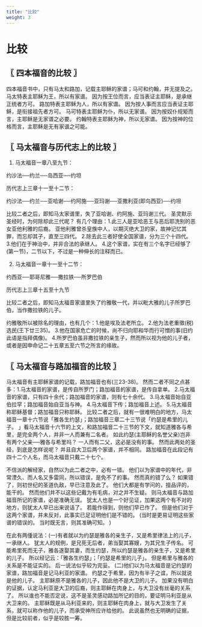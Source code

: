 ```yaml
---
title: "比较"
weight: 3
---
```


# 比较


## 〖 四本福音的比较 〗

四本福音书中，只有马太和路加，记载主耶稣的家谱；马可和约翰，并无提及之。
马太特表主耶稣为王，所以有家谱。
因为按王位而言，应当表证主耶稣，是承继正统者方可。
路加特表主耶稣为人，所以有家谱。
因为按人事而言应当表证主耶稣，是衔接祖先者方可。
马可特表主耶稣为仆，所以无家谱。
因为按奴仆规矩而言，主耶稣是无家谱之必要。
约翰特表主耶稣为神，所以无家谱。
因为按神的位格而言，主耶稣是无有家谱之可能。

## 〖 马太福音与历代志上的比较 〗

1. 马太福音一章八至九节：

约沙法──约兰──岛西亚──约坦

历代志上三章十一至十二节：

约沙法──约兰──亚哈谢──约阿施──亚玛谢──亚撒利亚(即乌西亚)──约坦

比较二者之后，即知马太家谱里，失了亚哈谢、约阿施、亚玛谢三代。
圣灵默示圣经时，为何除却此三代呢？
有几个理由：1.此三人是亚哈恶王与恶后耶洗别的恶女亚他利雅的后裔。
亚他利雅曾杀皇族中人，以期灭绝大卫的家，故神记忆其罪，而忘却其子，直至三四代。
2.除去此三者好使全国家谱，分为三个十四代。
3.他们在于神治中，并非合法的承继人。
4.这个家谱，实在有三个名字已经够了(第一节)，二节以下，不过是一种伸长的注释而已。

2. 马太福音一章十一至十二节：

约西亚──耶哥尼雅──撒拉铁──所罗巴伯

历代志上三章十五至十九节

比较二者之后，即知马太福音家谱里失了约雅敬一代，并以毗大雅的儿子所罗巴伯，当作撒拉铁的儿子。

约雅敬所以被除名的理由，也有几个：1.他是埃及法老所立。
2.他为法老重徵(税)选民(王下廿三35)。
3.他在国家危亡的时候，尚不归向耶和华而行可憎的事(旧约此语是指拜偶像)。
4.所罗巴伯虽非撒拉铁的亲生子，然而所以视为他的儿子者，或者是因申命记二十五章五至六节之所言的缘故。

## 〖 马太福音与路加福音的比较 〗

马太福音有主耶稣家谱的记载，路加福音也有(三23-38)。
然而二者不同之点甚多：1.马太福音的家谱，是传自所罗门；路加福音的家谱，是传自拿单。
2.马太福音的家谱，只有四十余代；路加福音的家谱，则有七十余代。
3.马太福音始自亚伯拉罕；路加福音始自亚当与神。
4.马太福音下传；路加福音上述。
5.马太福音称耶稣基督；路加福音只称耶稣。
比较二者之后，就有一很难明白的地方，马太福音一章十六节说「雅各生约瑟」；路加福音三章二十三节说「约瑟是希里的儿子。
」看马太福音十六节的上文，和路加福音二十三节的下文，就知道雅各与希里，是完全两个人，并非一人而兼有二名者。
如此约瑟(主耶稣的名誉父亲)岂非有两个父亲──雅各与希里吗？
一人而有二父，这必是没有的事。
然而此两处的圣经，到底是怎样说呢？
并且自大卫后两个家谱，并不相同。
路加福音在此段记有四十二个人名，而马太福音只戴二十七个。

不信派的解经家，自然以为此二者之中，必有一错。
他们以为家谱中的年代，非常湮久、而人名又多雷同，所以错误，是免不了的事。
然而真的错了么？
如果错了，则初世纪的圣道仇敌，早已注意及此了。
他们大都是有学问的，擅品评的，能干的。
然而他们并不以这些记戴为有毛病，对之并不生疑。
则马太福音与路加福音所记的家谱，必是准确无误。
犹太人也是一个好见证，加果这两个有不对的地方，则犹太人早已出来说话了。
若能作得到，则他们早已作了。
但是他们对于这两个家谱，并未反对，此事实已足证明他们是不错的。
(当时是更易证明这些家谱的错误的。
当时既无言，则其准确可知。
)

在此有两偅说法：(一)有者就以为约瑟是雅各的亲生子，又是希里律法上的儿子，一承继人。
犹太人的规例，是兄死无后者，弟当娶其寡嫂，为其兄生子传名。
可能希里死而无子，雅各遂娶其妻，而生约瑟，所以约瑟是雅各的亲生子，又是希里的儿子。
所以经记云：「雅各生约瑟」；「约瑟是希里的儿子」。
但是希里与雅各的关系是不能证实的。
后一说法似乎较为完妥。
(二)他们以为马太福音是记约瑟的家谱，路加福音是记马利亚的家谱。
约瑟之于希里，因为有半子之谊，所以就说是他的儿子。
主耶稣原不是雅各的儿子，因此他不是大卫的儿子。
加果没有明白的证据，认定马利亚是大卫的后裔，则主耶稣在肉身上，与大卫没有丝毫的关系了。
所以谁也不能否定说，这不是圣灵感动路加所记的目的，要证明马利亚是从大卫来的。
主耶稣既是从马利亚来的，则主耶稣在肉身上，就与大卫发生了关系，就可以称作他的儿子，而承受神所应许给他的。
此说虽然也无明确的证据，但是比较前者，似乎是较胜一筹。
